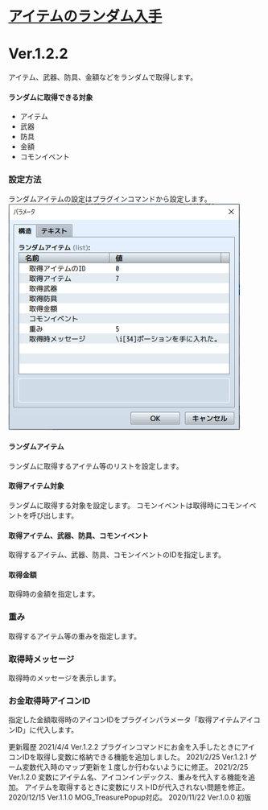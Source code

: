 # [アイテムのランダム入手](https://raw.githubusercontent.com/nuun888/MZ/master/NUUN_RandomItems.js)
# Ver.1.2.2

アイテム、武器、防具、金額などをランダムで取得します。  

#### ランダムに取得できる対象
- アイテム
- 武器
- 防具
- 金額
- コモンイベント

### 設定方法
ランダムアイテムの設定はプラグインコマンドから設定します。  
![画像](img/RandomItems1.png)  

#### ランダムアイテム
ランダムに取得するアイテム等のリストを設定します。

#### 取得アイテム対象
ランダムに取得する対象を設定します。
コモンイベントは取得時にコモンイベントを呼び出します。

#### 取得アイテム、武器、防具、コモンイベント
取得するアイテム、武器、防具、コモンイベントのIDを指定します。

#### 取得金額
取得時の金額を指定します。

### 重み
取得するアイテム等の重みを指定します。

### 取得時メッセージ
取得時のメッセージを表示します。

### お金取得時アイコンID
指定した金額取得時のアイコンIDをプラグインパラメータ「取得アイテムアイコンID」に代入します。

更新履歴
2021/4/4 Ver.1.2.2
プラグインコマンドにお金を入手したときにアイコンIDを取得し変数に格納できる機能を追加しました。
2021/2/25 Ver.1.2.1
ゲーム変数代入時のマップ更新を１度しか行わないようにに修正。
2021/2/25 Ver.1.2.0
変数にアイテム名、アイコンインデックス、重みを代入する機能を追加。
アイテムを取得するときに変数にリストIDが代入されない問題を修正。
2020/12/15 Ver.1.1.0
MOG_TreasurePopup対応。
2020/11/22 Ver.1.0.0
初版

